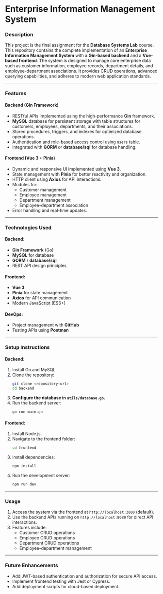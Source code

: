 # **Enterprise Information Management System**

### **Description**
This project is the final assignment for the **Database Systems Lab** course.
This repository contains the complete implementation of an **Enterprise Information Management System** with a **Gin-based backend** and a **Vue-based frontend**. The system is designed to manage core enterprise data such as customer information, employee records, department details, and employee-department associations. It provides CRUD operations, advanced querying capabilities, and adheres to modern web application standards.

---

### **Features**
#### Backend (Gin Framework)
- RESTful APIs implemented using the high-performance **Gin** framework.
- **MySQL** database for persistent storage with table structures for customers, employees, departments, and their associations.
- Stored procedures, triggers, and indexes for optimized database operations.
- Authentication and role-based access control using `Users` table.
- Integrated with **GORM** or **database/sql** for database handling.

#### Frontend (Vue 3 + Pinia)
- Dynamic and responsive UI implemented using **Vue 3**.
- State management with **Pinia** for better reactivity and organization.
- HTTP client using **Axios** for API interactions.
- Modules for:
  - Customer management
  - Employee management
  - Department management
  - Employee-department association
- Error handling and real-time updates.

---

### **Technologies Used**
#### Backend:
- **Gin Framework** (Go)
- **MySQL** for database
- **GORM** / **database/sql**
- REST API design principles

#### Frontend:
- **Vue 3**
- **Pinia** for state management
- **Axios** for API communication
- Modern JavaScript (ES6+)

#### DevOps:
- Project management with **GitHub**
- Testing APIs using **Postman**

---

### **Setup Instructions**
#### Backend:
1. Install Go and MySQL.
2. Clone the repository:
   ```bash
   git clone <repository-url>
   cd backend
   ```
3. **Configure the database in `utils/database.go`.**
4. Run the backend server:
   ```bash
   go run main.go
   ```

#### Frontend:
1. Install Node.js.
2. Navigate to the frontend folder:
   ```bash
   cd frontend
   ```
3. Install dependencies:
   ```bash
   npm install
   ```
4. Run the development server:
   ```bash
   npm run dev
   ```

---

### **Usage**
1. Access the system via the frontend at `http://localhost:3000` (default).
2. Use the backend APIs running on `http://localhost:8080` for direct API interactions.
3. Features include:
   - Customer CRUD operations
   - Employee CRUD operations
   - Department CRUD operations
   - Employee-department management

---

### **Future Enhancements**
- Add JWT-based authentication and authorization for secure API access.
- Implement frontend testing with Jest or Cypress.
- Add deployment scripts for cloud-based deployment.
